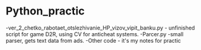 # Python_practic

-ver_2_chetko_rabotaet_otslezhivanie_HP_vizov_vipit_banku.py - unfinished script for game D2R, using CV for anticheat systems.
-Parcer.py -small parser, gets text data from ads.
-Other code - it's my notes for practic 
